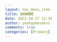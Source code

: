 ```yaml
---
layout: nav_menu_item
title: 𝗦𝗛𝗔𝗥𝗘
date: 2022-10-27 11:34
author: yeahgamesdevs
comments: true
categories: [Primary]
---
```


